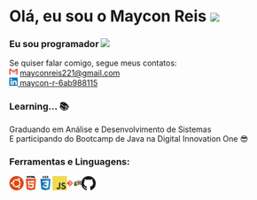 # Olá, eu sou o Maycon Reis <img src="https://github.com/TheDudeThatCode/TheDudeThatCode/blob/master/Assets/Hi.gif" width="25px">

### Eu sou programador <img src="https://github.com/TheDudeThatCode/TheDudeThatCode/blob/master/Assets/Developer.gif" width="25px"> <br/>

Se quiser falar comigo, segue meus contatos: <br />
<img src="https://github.com/chandan-reddy-k/chandan-reddy-k/blob/master/assets/gmail.svg" width="15px">
mayconreis221@gmail.com <br />
<a href="https://www.linkedin.com/in/maycon-r-6ab988115/">
<img src="https://github.com/chandan-reddy-k/chandan-reddy-k/blob/master/assets/linkedin.svg" width="15px">
maycon-r-6ab988115
</a>
<br/>
### Learning... :books:
Graduando em Análise e Desenvolvimento de Sistemas <br/>
E participando do Bootcamp de Java na Digital Innovation One :sunglasses:
<br />
### Ferramentas e Linguagens: 
<img align="left" alt="Ubuntu" width="26px" src="https://raw.githubusercontent.com/github/explore/80688e429a7d4ef2fca1e82350fe8e3517d3494d/topics/ubuntu/ubuntu.png" />
<img align="left" alt="HTML5" width="26px" src="https://raw.githubusercontent.com/github/explore/80688e429a7d4ef2fca1e82350fe8e3517d3494d/topics/html/html.png" />
<img align="left" alt="CSS3" width="26px" src="https://raw.githubusercontent.com/github/explore/80688e429a7d4ef2fca1e82350fe8e3517d3494d/topics/css/css.png" />
<img align="left" alt="JavaScript" width="26px" src="https://raw.githubusercontent.com/github/explore/80688e429a7d4ef2fca1e82350fe8e3517d3494d/topics/javascript/javascript.png" />
<img align="left" alt="Git" width="26px" src="https://raw.githubusercontent.com/github/explore/80688e429a7d4ef2fca1e82350fe8e3517d3494d/topics/git/git.png" />
<img align="left" alt="GitHub" width="26px" src="https://raw.githubusercontent.com/github/explore/78df643247d429f6cc873026c0622819ad797942/topics/github/github.png" />
<br><br>
<!--
**mayconreis/mayconreis** is a ✨ _special_ ✨ repository because its `README.md` (this file) appears on your GitHub profile.

Here are some ideas to get yo

- 🔭 I’m currently working on ...
- 🌱 I’m currently learning ...
- 👯 I’m looking to collaborate on ...
- 🤔 I’m looking for help with ...
- 💬 Ask me about ...
- 📫 How to reach me: ...
- 😄 Pronouns: ...
- ⚡ Fun fact: ...
-->
